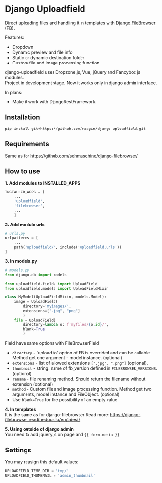 # Django Uploadfield
Direct uploading files and handling it in templates with [Django FileBrowser](https://github.com/sehmaschine/django-filebrowser/) (FB).

Features:
- Dropdown
- Dynamic preview and file info
- Static or dynamic destination folder
- Custom file and image processing function

django-uploadfield uses Dropzone.js, Vue, jQuery and Fancybox js modules. \
Project in development stage. Now it works only in django admin interface.

In plans:
- Make it work with DjangoRestFramework.

## Installation

```bash
pip install git+https://github.com/raagin/django-uploadfield.git
```

## Requirements
Same as for https://github.com/sehmaschine/django-filebrowser/

## How to use

**1. Add modules to INSTALLED_APPS**

```python
INSTALLED_APPS = [
    ...
    'uploadfield',
    'filebrowser',
    ...
    ]
```

**2. Add module urls**
```python
# urls.py
urlpatterns = [
    ...
    path('uploadfield/', include('uploadfield.urls'))
]
```

**3. In models.py**
```python
# models.py
from django.db import models

from uploadfield.fields import UploadField
from uploadfield.models import UploadFieldMixin

class MyModel(UploadFieldMixin, models.Model):
    image = UploadField(
        directory='myimages/',
        extensions=[".jpg", "png"]
        )
    file = UploadField(
        directory=lambda o: f'myfiles/{o.id}/',
        blank=True
        )
```
Field have same options with FileBrowserField
- `directory` - 'upload to' option of FB is overrided and can be callable. Method get one argument - model instance. (optional)
- `extensions` - list of allowed extensions `[".jpg", ".png"]` (optional).
- `thumbnail` - string. name of fb_version defined in `FILEBROWSER_VERSIONS`. (optional)
- `rename` - file renaming method. Should return the filename without extension (optional)
- `method` - Custom file and image processing function. Method get two arguments, model instance and FileObject. (optional)
- Use `blank=True` for the possibility of an empty value

**4. In templates**\
It is the same as for django-filebrowser
Read more: https://django-filebrowser.readthedocs.io/en/latest/

**5. Using outside of django admin**\
You need to add jquery.js on page and `{{ form.media }}`

## Settings
You may reasign this default values:
```python
UPLOADFIELD_TEMP_DIR = 'tmp/'
UPLOADFIELD_THUMBNAIL = 'admin_thumbnail'
```
